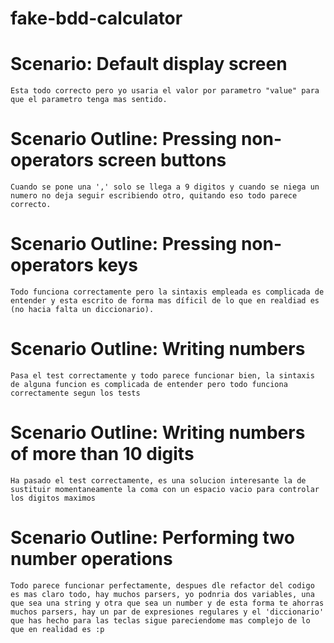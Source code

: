 # fake-bdd-calculator
# Scenario: Default display screen
    Esta todo correcto pero yo usaria el valor por parametro "value" para que el parametro tenga mas sentido.

# Scenario Outline: Pressing non-operators screen buttons
    Cuando se pone una ',' solo se llega a 9 digitos y cuando se niega un numero no deja seguir escribiendo otro, quitando eso todo parece correcto.

# Scenario Outline: Pressing non-operators keys
    Todo funciona correctamente pero la sintaxis empleada es complicada de entender y esta escrito de forma mas díficil de lo que en realdiad es (no hacia falta un diccionario).

# Scenario Outline: Writing numbers 
    Pasa el test correctamente y todo parece funcionar bien, la sintaxis de alguna funcion es complicada de entender pero todo funciona correctamente segun los tests

# Scenario Outline: Writing numbers of more than 10 digits
    Ha pasado el test correctamente, es una solucion interesante la de sustituir momentaneamente la coma con un espacio vacio para controlar los digitos maximos

# Scenario Outline: Performing two number operations
    Todo parece funcionar perfectamente, despues dle refactor del codigo es mas claro todo, hay muchos parsers, yo podnria dos variables, una que sea una string y otra que sea un number y de esta forma te ahorras muchos parsers, hay un par de expresiones regulares y el 'diccionario' que has hecho para las teclas sigue pareciendome mas complejo de lo que en realidad es :p